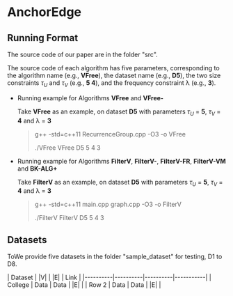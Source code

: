 # AnchorEdge

## Running Format

The source code of our paper are in the folder "src".

The source code of each algorithm has five parameters, corresponding to the algorithm name (e.g., **VFree**), the dataset name (e.g., **D5**), the two size constraints $\tau_U$ and $\tau_V$ (e.g., **5 4**), and the frequency constraint &lambda; (e.g., **3**).

* Running example for Algorithms **VFree** and **VFree-**

  Take **VFree** as an example, on dataset **D5** with parameters $\tau_U$ = **5**, $\tau_V$ = **4** and &lambda; = **3**

  > g++ -std=c++11 RecurrenceGroup.cpp -O3 -o VFree
  >
  > ./VFree VFree D5 5 4 3


* Running example for Algorithms **FilterV**, **FilterV-**, **FilterV-FR**, **FilterV-VM** and **BK-ALG+**

  Take **FilterV** as an example, on dataset **D5** with parameters $\tau_U$ = **5**, $\tau_V$ = **4** and &lambda; = **3**

  > g++ -std=c++11 main.cpp graph.cpp -O3 -o FilterV
  >
  > ./FilterV FilterV D5 5 4 3


## Datasets

ToWe provide five datasets in the folder "sample_dataset" for testing, D1 to D8.

| Dataset  |   |V|    |   |E|    |   Link    |
|----------|----------|----------|-----------|
| College   | Data     | Data     |   |E|     |
| Row 2    | Data     | Data     |   |E|     |
